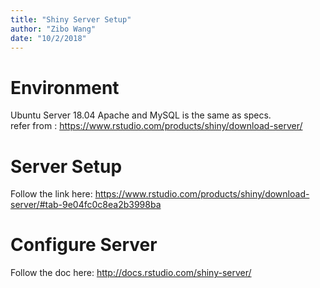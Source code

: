 ```yaml
---
title: "Shiny Server Setup"
author: "Zibo Wang"
date: "10/2/2018"
---
```


# Environment
Ubuntu Server 18.04
Apache and MySQL is the same as specs. <br>
refer from : https://www.rstudio.com/products/shiny/download-server/

# Server Setup
Follow the link here: https://www.rstudio.com/products/shiny/download-server/#tab-9e04fc0c8ea2b3998ba

# Configure Server
Follow the doc here: http://docs.rstudio.com/shiny-server/